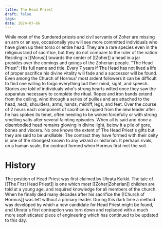 ```yaml
---
title: The Head Priest
draft: false
tags:
date: 2024-07-06
---
```

While most of the Sundered priests and civil servants of Zoher are missing an arm or an eye, occasionally you will see more committed individuals who have given up their torso or entire head. They are a rare species even in the religious land of sacrifice, but they do not compare to the ruler of the nation. Residing in [[Morus]] towards the center of [[Zoher]] a head in a jar presides over the comings and goings of the Zoherian people. "The Head Priest": His full name and title. Every 7 years if The Head has not lived a life of proper sacrifice his divine vitality will fade and a successor will be found. Even among the Church of Hormus' most ardent followers it can be difficult to find one willing to forgo everything but their mind, sight, and speech. Stories are told of individuals who's strong hearts wilted once they saw the apparatus necessary to complete the ritual. Ropes and iron bands extend from the ceiling, wind through a series of pullies and are attached to the head, neck, shoulders, arms, hands, midriff, legs, and feet. Over the course of 2 hours each component of sacrifice is ripped from the new leader after he has spoken its tenet, often needing to be woken forcefully or with strong smelling salts after several fainting episodes. When all is said and done a disembodied head remains glowing in divine light, below it a pile of gore, bones and viscera. No one knows the extent of The Head Priest's gifts but they are said to be unkillable. The contract they have formed with their deity is one of the strongest known to any wizard or historian. It perhaps rivals, on a human scale, the contract formed when Hormus first met the soil.

# History
The position of Head Priest was first claimed by Uhrata Kaikki. The tale of [[The First Head Priest]] is one which most [[Zoher|Zoherian]] children are told at a young age, and required knowledge for all members of the church. When he finally died many decades after his sacrifice the [[Church of Hormus]] was left without a primary leader. During this dark time a method was developed by which a new candidate for Head Priest might be found, and Uhrata's first contraption was torn down and replaced with a much more sophisticated piece of engineering which has continued to be updated to this day.